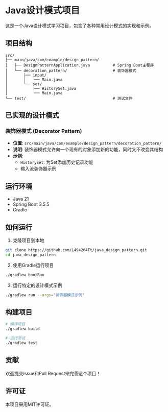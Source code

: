 # Java设计模式项目

这是一个Java设计模式学习项目，包含了各种常用设计模式的实现和示例。

## 项目结构

```
src/
├── main/java/com/example/design_pattern/
│   ├── DesignPatternApplication.java          # Spring Boot主程序
│   └── decoration_pattern/                    # 装饰器模式
│       ├── input/
│       │   └── Main.java
│       └── set/
│           ├── HistorySet.java
│           └── Main.java
└── test/                                      # 测试文件
```

## 已实现的设计模式

### 装饰器模式 (Decorator Pattern)
- **位置**: `src/main/java/com/example/design_pattern/decoration_pattern/`
- **说明**: 装饰器模式允许向一个现有的对象添加新的功能，同时又不改变其结构
- **示例**: 
  - `HistorySet`: 为Set添加历史记录功能
  - 输入流装饰器示例

## 运行环境

- Java 21
- Spring Boot 3.5.5
- Gradle

## 如何运行

1. 克隆项目到本地
```bash
git clone https://github.com/L494264Tt/java_design_pattern.git
cd java_design_pattern
```

2. 使用Gradle运行项目
```bash
./gradlew bootRun
```

3. 运行特定的设计模式示例
```bash
./gradlew run --args="装饰器模式示例"
```

## 构建项目

```bash
# 编译项目
./gradlew build

# 运行测试
./gradlew test
```

## 贡献

欢迎提交Issue和Pull Request来完善这个项目！

## 许可证

本项目采用MIT许可证。